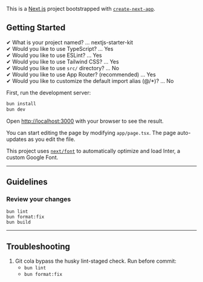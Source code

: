 This is a [Next.js](https://nextjs.org/) project bootstrapped with [`create-next-app`](https://github.com/vercel/next.js/tree/canary/packages/create-next-app).

## Getting Started

✔ What is your project named? … nextjs-starter-kit\
✔ Would you like to use TypeScript? … Yes\
✔ Would you like to use ESLint? … Yes\
✔ Would you like to use Tailwind CSS? … Yes\
✔ Would you like to use `src/` directory? … No\
✔ Would you like to use App Router? (recommended) … Yes\
✔ Would you like to customize the default import alias (@/\*)? … No

First, run the development server:

```bash
bun install
bun dev
```

Open [http://localhost:3000](http://localhost:3000) with your browser to see the result.

You can start editing the page by modifying `app/page.tsx`. The page auto-updates as you edit the file.

This project uses [`next/font`](https://nextjs.org/docs/basic-features/font-optimization) to automatically optimize and load Inter, a custom Google Font.

---

## Guidelines

### Review your changes

```
bun lint
bun format:fix
bun build
```

---

## Troubleshooting

1. Git cola bypass the husky lint-staged check. Run before commit:
   - `bun lint`
   - `bun format:fix`
